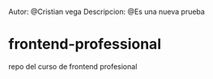 Autor: @Cristian vega
Descripcion: @Es una nueva prueba

# frontend-professional
repo del curso de frontend profesional
